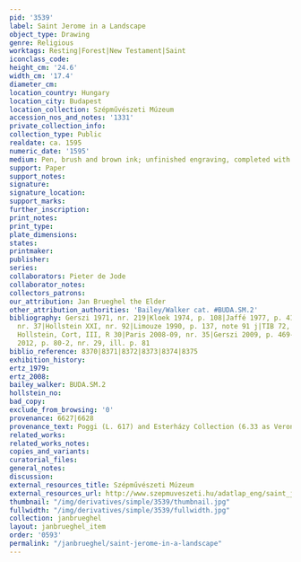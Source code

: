 ```yaml
---
pid: '3539'
label: Saint Jerome in a Landscape
object_type: Drawing
genre: Religious
worktags: Resting|Forest|New Testament|Saint
iconclass_code:
height_cm: '24.6'
width_cm: '17.4'
diameter_cm:
location_country: Hungary
location_city: Budapest
location_collection: Szépművészeti Múzeum
accession_nos_and_notes: '1331'
private_collection_info:
collection_type: Public
realdate: ca. 1595
numeric_date: '1595'
medium: Pen, brush and brown ink; unfinished engraving, completed with landcape background
support: Paper
support_notes:
signature:
signature_location:
support_marks:
further_inscription:
print_notes:
print_type:
plate_dimensions:
states:
printmaker:
publisher:
series:
collaborators: Pieter de Jode
collaborator_notes:
collectors_patrons:
our_attribution: Jan Brueghel the Elder
other_attribution_authorities: 'Bailey/Walker cat. #BUDA.SM.2'
bibliography: Gerszi 1971, nr. 219|Kloek 1974, p. 108|Jaffé 1977, p. 41|Salzburg 1987,
  nr. 37|Hollstein XXI, nr. 92|Limouze 1990, p. 137, note 91 j|TIB 72, 317, nr. 423|New
  Hollstein, Cort, III, R 30|Paris 2008-09, nr. 35|Gerszi 2009, p. 469-73|Budapest
  2012, p. 80-2, nr. 29, ill. p. 81
biblio_reference: 8370|8371|8372|8373|8374|8375
exhibition_history:
ertz_1979:
ertz_2008:
bailey_walker: BUDA.SM.2
hollstein_no:
bad_copy:
exclude_from_browsing: '0'
provenance: 6627|6628
provenance_text: Poggi (L. 617) and Esterházy Collection (6.33 as Veronese)
related_works:
related_works_notes:
copies_and_variants:
curatorial_files:
general_notes:
discussion:
external_resources_title: Szépművészeti Múzeum
external_resources_url: http://www.szepmuveszeti.hu/adatlap_eng/saint_jerome_in_landscape_11865
thumbnail: "/img/derivatives/simple/3539/thumbnail.jpg"
fullwidth: "/img/derivatives/simple/3539/fullwidth.jpg"
collection: janbrueghel
layout: janbrueghel_item
order: '0593'
permalink: "/janbrueghel/saint-jerome-in-a-landscape"
---
```

